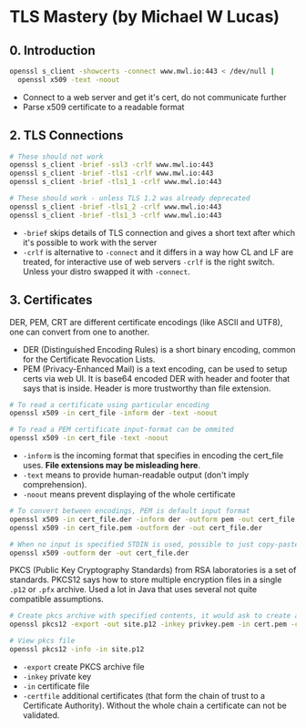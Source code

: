 # TLS Mastery (by Michael W Lucas)

## 0. Introduction

```bash
openssl s_client -showcerts -connect www.mwl.io:443 < /dev/null | 
  openssl x509 -text -noout
```

- Connect to a web server and get it's cert, do not communicate further
- Parse x509 certificate to a readable format

## 2. TLS Connections

```bash
# These should not work
openssl s_client -brief -ssl3 -crlf www.mwl.io:443
openssl s_client -brief -tls1 -crlf www.mwl.io:443
openssl s_client -brief -tls1_1 -crlf www.mwl.io:443

# These should work - unless TLS 1.2 was already deprecated
openssl s_client -brief -tls1_2 -crlf www.mwl.io:443
openssl s_client -brief -tls1_3 -crlf www.mwl.io:443
```

- `-brief` skips details of TLS connection and gives a short text after which it's possible to work with the server
- `-crlf` is alternative to `-connect` and it differs in a way how CL and LF are treated, for interactive use of web servers `-crlf` is the right switch. Unless your distro swapped it with `-connect`.

## 3. Certificates

DER, PEM, CRT are different certificate encodings (like ASCII and UTF8), one can convert from one to another.

- DER (Distinguished Encoding Rules) is a short binary encoding, common for the Certificate Revocation Lists.
- PEM (Privacy-Enhanced Mail) is a text encoding, can be used to setup certs via web UI. It is base64 encoded DER with header and footer that says that is inside. Header is more trustworthy than file extension.

```bash
# To read a certificate using particular encoding
openssl x509 -in cert_file -inform der -text -noout

# To read a PEM certificate input-format can be ommited
openssl x509 -in cert_file -text -noout

```

- `-inform` is the incoming format that specifies in encoding the cert_file uses. **File extensions may be misleading here**.
- `-text` means to provide human-readable output (don't imply comprehension).
- `-noout` means prevent displaying of the whole certificate

```bash
# To convert between encodings, PEM is default input format
openssl x509 -in cert_file.der -inform der -outform pem -out cert_file.pem
openssl x509 -in cert_file.pem -outform der -out cert_file.der

# When no input is specified STDIN is used, possible to just copy-paste PEM
openssl x509 -outform der -out cert_file.der
```

PKCS (Public Key Cryptography Standards) from RSA laboratories is a set of standards. PKCS12 says how to store multiple encryption files in a single `.p12` or `.pfx` archive. Used a lot in Java that uses several not quite compatible assumptions.

```bash
# Create pkcs archive with specified contents, it would ask to create a password for it
openssl pkcs12 -export -out site.p12 -inkey privkey.pem -in cert.pem -certifile chain.pem

# View pkcs file
openssl pkcs12 -info -in site.p12
```

- `-export` create PKCS archive file
- `-inkey` private key
- `-in` certificate file
- `-certfile` additional certificates (that form the chain of trust to a Certificate Authority). Without the whole chain a certificate can not be validated.
